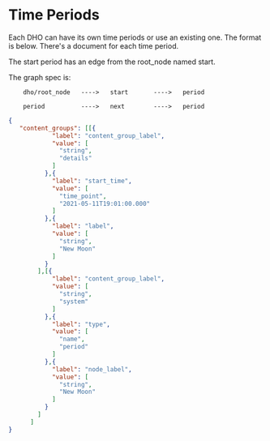 # Time Periods

Each DHO can have its own time periods or use an existing one. The format is below. There's a document for each time period. 

The start period has an edge from the root_node named start. 


The graph spec is:
```
    dho/root_node   ---->   start       ---->   period

    period          ---->   next        ---->   period
```

``` json
{
   "content_groups": [[{
            "label": "content_group_label",
            "value": [
              "string",
              "details"
            ]
          },{
            "label": "start_time",
            "value": [
              "time_point",
              "2021-05-11T19:01:00.000"
            ]
          },{
            "label": "label",
            "value": [
              "string",
              "New Moon"
            ]
          }
        ],[{
            "label": "content_group_label",
            "value": [
              "string",
              "system"
            ]
          },{
            "label": "type",
            "value": [
              "name",
              "period"
            ]
          },{
            "label": "node_label",
            "value": [
              "string",
              "New Moon"
            ]
          }
        ]
      ]
}
```